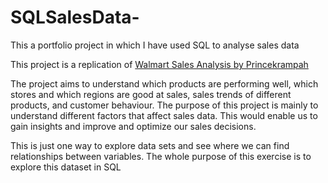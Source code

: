 # SQLSalesData-
This a portfolio project in which I have used SQL to analyse sales data 

This project is a replication of [Walmart Sales Analysis by Princekrampah](https://github.com/Princekrampah/WalmartSalesAnalysis/tree/master)  

The project aims to understand which products are performing well, which stores and which regions are good at sales, sales trends of different products, and customer behaviour. The purpose of this project is mainly to understand different factors that affect sales data. This would enable us to gain insights and improve and optimize our sales decisions.  

This is just one way to explore data sets and see where we can find relationships between variables. The whole purpose of this exercise is to explore this dataset in SQL 

